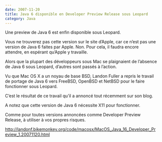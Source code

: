 ```yaml
---
date: 2007-11-20
title: Java 6 disponible en Developer Preview Release sous Leopard
category: Java
---
```

Une preview de Java 6 est enfin disponible sous Leopard.

Vous ne trouverez pas cette version sur le site d’Apple, car ce n’est pas une version de Java 6 faites par Apple. Non. Pour cela, il faudra encore attendre, en espérant qu’Apple y travaille.

Alors que la plupart des développeurs sous Mac se plaignaient de l’absence de Java 6 sous Leopard, d’autres sont passés à l’action.

Vu que Mac OS X a un noyau de base BSD, Landon Fuller a repris le travail de portage de Java 6 vers FreeBSD, OpenBSD et NetBSD pour le faire fonctionner sous Leopard.

C’est le résultat de ce travail qu’il a annoncé tout récemment sur son blog.

A notez que cette version de Java 6 nécessite X11 pour fonctionner.

Comme pour toutes versions annoncées comme Developer Preview Release, à utiliser à vos propres risques.

http://landonf.bikemonkey.org/code/macosx/MacOS_Java_16_Developer_Preview_1.20071120.html
